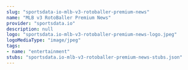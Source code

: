 ```yaml
---
slug: "sportsdata-io-mlb-v3-rotoballer-premium-news"
name: "MLB v3 RotoBaller Premium News"
provider: "sportsdata.io"
description: null
logo: "sportsdata.io-mlb-v3-rotoballer-premium-news-logo.jpeg"
logoMediaType: "image/jpeg"
tags:
- name: "entertainment"
stubs: "sportsdata.io-mlb-v3-rotoballer-premium-news-stubs.json"
---
```

